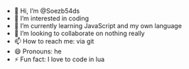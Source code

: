 - 👋 Hi, I’m @Soezb54ds
- 👀 I’m interested in coding
- 🌱 I’m currently learning JavaScript and my own language
- 💞️ I’m looking to collaborate on nothing really
- 📫 How to reach me: via git
- 😄 Pronouns: he
- ⚡ Fun fact: I love to code in lua

<!---
Soezb54ds/Soezb54ds is a ✨ special ✨ repository because its `README.md` (this file) appears on your GitHub profile.
You can click the Preview link to take a look at your changes.
--->
